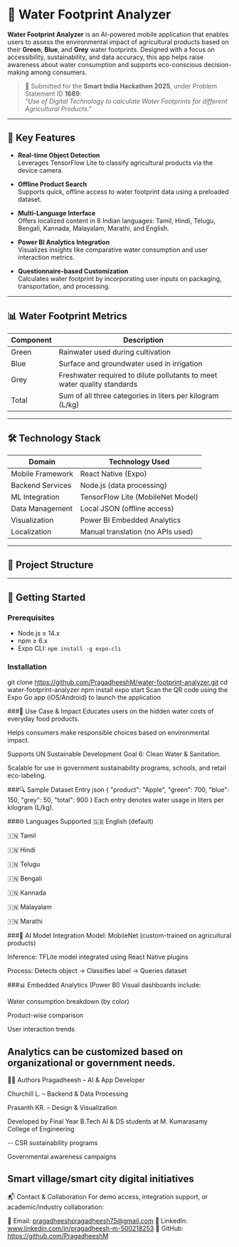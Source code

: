 # 🌿 Water Footprint Analyzer

**Water Footprint Analyzer** is an AI-powered mobile application that enables users to assess the environmental impact of agricultural products based on their **Green**, **Blue**, and **Grey** water footprints. Designed with a focus on accessibility, sustainability, and data accuracy, this app helps raise awareness about water consumption and supports eco-conscious decision-making among consumers.

> 📌 Submitted for the **Smart India Hackathon 2025**, under Problem Statement ID **1689**:  
> *"Use of Digital Technology to calculate Water Footprints for different Agricultural Products."*

---

## 📱 Key Features

- **Real-time Object Detection**  
  Leverages TensorFlow Lite to classify agricultural products via the device camera.

- **Offline Product Search**  
  Supports quick, offline access to water footprint data using a preloaded dataset.

- **Multi-Language Interface**  
  Offers localized content in 8 Indian languages: Tamil, Hindi, Telugu, Bengali, Kannada, Malayalam, Marathi, and English.

- **Power BI Analytics Integration**  
  Visualizes insights like comparative water consumption and user interaction metrics.

- **Questionnaire-based Customization**  
  Calculates water footprint by incorporating user inputs on packaging, transportation, and processing.

---

## 📊 Water Footprint Metrics

| Component| Description                                                                 |
|----------|-----------------------------------------------------------------------------|
| Green    | Rainwater used during cultivation                                           |
| Blue     | Surface and groundwater used in irrigation                                  |
| Grey     | Freshwater required to dilute pollutants to meet water quality standards    |
| Total    | Sum of all three categories in liters per kilogram (L/kg)                   |

---

## 🛠️ Technology Stack

| Domain            | Technology Used                      |
|------------------ |--------------------------------------|
| Mobile Framework  | React Native (Expo)                  |
| Backend Services  | Node.js (data processing)            |
| ML Integration    | TensorFlow Lite (MobileNet Model)    |
| Data Management   | Local JSON (offline access)          |
| Visualization     | Power BI Embedded Analytics          |
| Localization      | Manual translation (no APIs used)    |

---

## 📁 Project Structure


---

## 🚀 Getting Started

### Prerequisites
- Node.js ≥ 14.x
- npm ≥ 6.x
- Expo CLI: `npm install -g expo-cli`

### Installation

git clone https://github.com/PragadheeshM/water-footprint-analyzer.git
cd water-footprint-analyzer
npm install
expo start
Scan the QR code using the Expo Go app (iOS/Android) to launch the application

###🎯 Use Case & Impact
Educates users on the hidden water costs of everyday food products.

Helps consumers make responsible choices based on environmental impact.

Supports UN Sustainable Development Goal 6: Clean Water & Sanitation.

Scalable for use in government sustainability programs, schools, and retail eco-labeling.

###🔍 Sample Dataset Entry
json
{
  "product": "Apple",
  "green": 700,
  "blue": 150,
  "grey": 50,
  "total": 900
}
Each entry denotes water usage in liters per kilogram (L/kg).

###🌐 Languages Supported
🇬🇧 English (default)

🇮🇳 Tamil

🇮🇳 Hindi

🇮🇳 Telugu

🇮🇳 Bengali

🇮🇳 Kannada

🇮🇳 Malayalam

🇮🇳 Marathi

###🧠 AI Model Integration
Model: MobileNet (custom-trained on agricultural products)

Inference: TFLite model integrated using React Native plugins

Process: Detects object → Classifies label → Queries dataset

###📊 Embedded Analytics (Power BI)
Visual dashboards include:

Water consumption breakdown (by color)

Product-wise comparison

User interaction trends

Analytics can be customized based on organizational or government needs.
--
🧑‍💻 Authors
Pragadheesh – AI & App Developer

Churchill L. – Backend & Data Processing

Prasanth KR. – Design & Visualization

Developed by Final Year B.Tech AI & DS students at M. Kumarasamy College of Engineering


--
CSR sustainability programs

Governmental awareness campaigns

Smart village/smart city digital initiatives
--
📬 Contact & Collaboration
For demo access, integration support, or academic/industry collaboration:

📧 Email: pragadheeshpragadheesh75@gmail.com
🔗 LinkedIn: www.linkedin.com/in/pragadheesh-m-500218253
📁 GitHub: https://github.com/PragadheeshM


